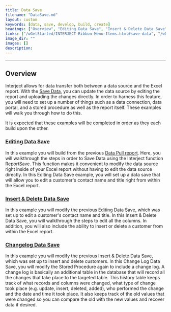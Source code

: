 ```yaml
---
title: Data Save
filename: "DataSave.md"
layout: custom
keywords: [data, save, develop, build, create]
headings: ["Overview", "Editing Data Save", "Insert & Delete Data Save", "Changelog Data Save"]
links: ["/wGetStarted/INTERJECT-Ribbon-Menu-Items.html#save-data", "/wDeveloper/L-Dev-EditingDataSave.html", "/wGetStarted/L-Dev-CustomerAging.html", "/wDeveloper/L-Dev-InsertDeleteDataSave.html", "/wDeveloper/L-Dev-ChangelogDataSave.html"]
image_dir: ""
images: []
description: 
---
```

* * *

## Overview

Interject allows for data transfer both between a data source and the Excel report. With the [Save Data](/wGetStarted/INTERJECT-Ribbon-Menu-Items.html#save-data), you can update the data source by editing the report and uploading the changes directly. In order to harness this feature, you will need to set up a number of things such as a data connection, data portal, and a stored procedure as well as the report itself. These examples will walk you through how to do this.

It is expected that these examples will be completed in order as they each build upon the other.

### [Editing Data Save](/wDeveloper/L-Dev-EditingDataSave.html)

In this example you will build from the previous [Data Pull report](/wGetStarted/L-Dev-CustomerAging.html). Here, you will walkthrough the steps in order to Save Data using the Interject function ReportSave. This function makes it convenient to modify the data source right inside of your Excel report without having to edit the data source directly. In this Editing Data Save example, you will set up a data save that will allow you to edit a customer's contact name and title right from within the Excel report.

### [Insert & Delete Data Save](/wDeveloper/L-Dev-InsertDeleteDataSave.html)

In this example you will modify the previous Editing Data Save, which was set up to edit a customer's contact name and title. In this Insert & Delete Data Save, you will walkthrough the steps to edit all the columns. In addition, you will also include the ability to insert or delete a customer from within the Excel report.

### [Changelog Data Save](/wDeveloper/L-Dev-ChangelogDataSave.html)

In this example you will modify the previous Insert & Delete Data Save, which was set up to insert and delete customers. In this Change Log Data Save, you will modify the Stored Procedure again to include a change log. A change log is basically an additional table in the database that will record all the changes that take place to the targeted table. This history table keeps track of what records and columns were changed, what type of change took place (e.g. update, insert, deleted, added), who performed the change and the date and time it took place. It also keeps track of the old values that were changed so you can compare the old with the new values and recover data if desired.
